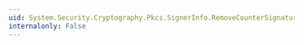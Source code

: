 ```yaml
---
uid: System.Security.Cryptography.Pkcs.SignerInfo.RemoveCounterSignature(System.Int32)
internalonly: False
---
```

